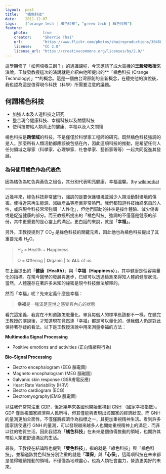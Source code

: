 ```yaml
---
layout:  post
title:   "橘色科技"
date:    2011-12-07
tags:    ["orange tech | 橘色科技", "green tech | 綠色科技"]
feature:
    photo:       true
    creator:     "Sherrie Thai" 
    url:         "https://www.flickr.com/photos/shaireproductions/3045847217"
    license:     "CC 2.0"
    license_url: "https://creativecommons.org/licenses/by/2.0/"
---
```


這學期修了「如何培養三創？」的通識課程，今天邀請了成大電機的**王駿發教授**來演說。王駿發教授這次的演說就是介紹由他所提出的**「橘色科技 (Orange Technology)」**的概念。這是一個由台灣原創的全新概念，在聽完他的演說後，我也認為這是值得現今科技（科學）所需要注意的議題。

## 何謂橘色科技

- 加強人本及人道科技之研究
- 整合現今健康科技、幸福科技以及關懷科技
- 使科技帶給人類真正的健康、幸福以及人文關懷

橘色科技是**跨領域**的科技，不是僅僅於科學家工程師的研究。既然橘色科技強調的是人。那麼所有人類活動都應該被包括在內，因此這項科技的推動，是希望任何人任何領域之專家（科學家、心理學家、社會學家、藝術家等等）一起共同促進其發展。

### 為何使用橘色作為代表色

因為橘色為紅色與黃色之組合，其分別代表明亮健康，幸福溫馨。(by [wikipedia](http://zh.wikipedia.org/wiki/%E6%A9%98%E8%89%B2%E7%A7%91%E6%8A%80))

-------

近幾年來，綠色科技非常盛行，強調的是要保護環境並減少人類活動對環境的傷害。使得近來再生能源、減碳產品等產業非常熱門。我們都知道科技始終來自於人性，或許現今科技常常強調「人性化」，但他們幫助的往往是操作體驗、減少傷害或是促進健康的部分。而王教授所提出的「橘色科技」強調的不僅僅是健康的部份，其中更重要的是心靈上的滿足。更白話的來說，就是「**幸福**」。


另外，王教授提到了 CO<sub>2</sub> 是綠色科技的關鍵元素，因此他也為橘色科技提出了其重要元素 H<sub>2</sub>O。

> H<sub>2</sub> = **H**ealth + **H**appiness
>
> O = **O**ffering | **O**rganic | to **ALL** of us

在上面提出的「**健康（Health）**」與「**幸福（Happiness）**」，其中健康是個容易量化的指標。在現今醫學的發展與進步，已經可以透過檢測來得知人體的健康狀況。當然，人體還存在著許多未知的祕密是現今科技無法解釋的。

然而「幸福」呢？先來定義什麼是幸福：

> **幸福**是一種滿足喜悅之感受與內心的狀態

看完這定義，我實在不知道該怎麼量化，畢竟每個人的標準應該都不一樣。在聽完王教授的演說後，才知道現在竟然連「幸福」都是可以量化的，但我個人仍是對此保持著存疑的看法。以下是王教授演說中用來測量幸福的方法：

**Multimedia Signal Processing**
- Positive emotions and activities (正向情緒與行為) 

**Bio-Signal Processing**

- Electro encephalogram (EEG 腦電圖)
- Magneto encephalogram (MEG 腦磁圖)
- Galvanic skin response (GSR膚電反應)
- Heart Rate Variability (HRV)
- Electro cardiogram (ECG)
- Electromyography(EMG 肌電圖)

以往我們常常注重 [GDP](http://zh.wikipedia.org/wiki/%E5%9B%BD%E5%86%85%E7%94%9F%E4%BA%A7%E6%80%BB%E5%80%BC)，但近幾年來各國也開始重視到 [GNH](http://zh.wikipedia.org/zh-tw/%E5%9B%BD%E6%B0%91%E5%B9%B8%E7%A6%8F%E6%80%BB%E5%80%BC) （國家幸福指數）。GDP 僅重視國家經濟與人民所得，但其僅能夠表現出該國家的經濟狀況。而 GNH 的量測更加全面性，不僅僅將經濟作為指標之一，其更加重視精神生活。看到許多國家該使進行 GNH 的量測，可以發現越來越多人也開始重視精神上的滿足，而非以往的物質生活。因此我認為「**橘色科技**」在未來是個值得推動的領域，也期許其帶給人類更舒適滿足的生活。


最後，王教授在結論時也提到「**雙色科技**」，指的就是「綠色科技」與「橘色科技」。並稱道該雙色科技分別注重的就是「**環保**」與「**心保**」，這兩項科技在未來都是值得繼續推動的領域。不僅僅為地球盡心，也為人類社會盡力，營造更美好的未來。


